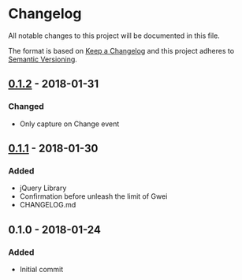 # Changelog
All notable changes to this project will be documented in this file.

The format is based on [Keep a Changelog](http://keepachangelog.com/en/1.0.0/)
and this project adheres to [Semantic Versioning](http://semver.org/spec/v2.0.0.html).

## [0.1.2] - 2018-01-31
### Changed
- Only capture on Change event

## [0.1.1] - 2018-01-30
### Added
- jQuery Library
- Confirmation before unleash the limit of Gwei
- CHANGELOG.md

## 0.1.0 - 2018-01-24
### Added
- Initial commit

[0.1.2]: https://github.com/nessgor/mew-gwei-limit/compare/v0.1.1...v0.1.2
[0.1.1]: https://github.com/nessgor/mew-gwei-limit/compare/v0.1.0...v0.1.1
